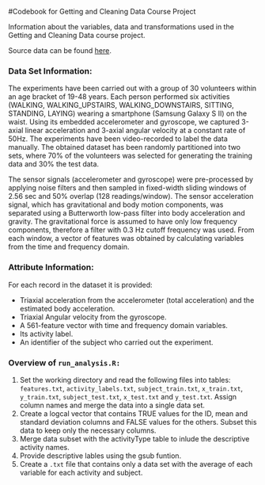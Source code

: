 #Codebook for Getting and Cleaning Data Course Project

Information about the variables, data and transformations used in the Getting and Cleaning Data course project.

Source data can be found <a href="http://archive.ics.uci.edu/ml/datasets/Human+Activity+Recognition+Using+Smartphones" target="blank">here</a>.

<h3>Data Set Information:</h3>

The experiments have been carried out with a group of 30 volunteers within an age bracket of 19-48 years. Each person performed six activities (WALKING, WALKING_UPSTAIRS, WALKING_DOWNSTAIRS, SITTING, STANDING, LAYING) wearing a smartphone (Samsung Galaxy S II) on the waist. Using its embedded accelerometer and gyroscope, we captured 3-axial linear acceleration and 3-axial angular velocity at a constant rate of 50Hz. The experiments have been video-recorded to label the data manually. The obtained dataset has been randomly partitioned into two sets, where 70% of the volunteers was selected for generating the training data and 30% the test data. 

The sensor signals (accelerometer and gyroscope) were pre-processed by applying noise filters and then sampled in fixed-width sliding windows of 2.56 sec and 50% overlap (128 readings/window). The sensor acceleration signal, which has gravitational and body motion components, was separated using a Butterworth low-pass filter into body acceleration and gravity. The gravitational force is assumed to have only low frequency components, therefore a filter with 0.3 Hz cutoff frequency was used. From each window, a vector of features was obtained by calculating variables from the time and frequency domain.

<h3>Attribute Information:</h3>

For each record in the dataset it is provided: 
<ul>
<li>Triaxial acceleration from the accelerometer (total acceleration) and the estimated body acceleration.</li>
<li>Triaxial Angular velocity from the gyroscope.</li>
<li>A 561-feature vector with time and frequency domain variables.</li>
<li>Its activity label.</li>
<li>An identifier of the subject who carried out the experiment.</li>
</ul>

<h3> Overview of <code>run_analysis.R:</code></h3>
<ol>
<li>Set the working directory and read the following files into tables: <code>features.txt</code>, <code>activity_labels.txt</code>, <code>subject_train.txt</code>, <code>x_train.txt</code>, <code>y_train.txt</code>, <code>subject_test.txt</code>, <code>x_test.txt</code> and <code>y_test.txt</code>.  Assign column names and merge the data into a single data set.</li>
<li>Create a logcal vector that contains TRUE values for the ID, mean and standard deviation columns and FALSE values for the others. Subset this data to keep only the necessary columns.</li>
<li>Merge data subset with the activityType table to inlude the descriptive activity names.</li>
<li>Provide descriptive lables using the gsub funtion.</li>
<li>Create a <code>.txt</code> file that contains only a data set with the average of each variable for each activity and subject.</li>
</ol>

</ol>
